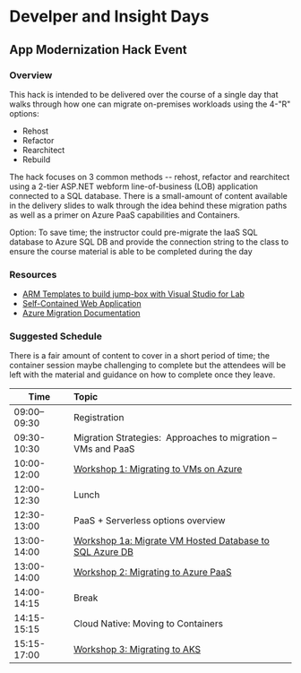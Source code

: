 # Develper and Insight Days
## App Modernization Hack Event

### Overview
This hack is intended to be delivered over the course of a single day that walks through how one can migrate on-premises workloads using the 4-"R" options:
* Rehost
* Refactor
* Rearchitect
* Rebuild

The hack focuses on 3 common methods -- rehost, refactor and rearchitect using a 2-tier ASP.NET webform line-of-business (LOB) application connected to a SQL database. There is a small-amount of content available in the delivery slides to walk through the idea behind these migration paths as well as a primer on Azure PaaS capabilities and Containers.

Option: To save time; the instructor could pre-migrate the IaaS SQL database to Azure SQL DB and provide the connection string to the class to ensure the course material is able to be completed during the day 

### Resources
* [ARM Templates to build jump-box with Visual Studio for Lab](https://github.com/007FFFLearning/ADS-Containers/tree/master/Sources)
* [Self-Contained Web Application](./Application)
* [Azure Migration Documentation](https://docs.microsoft.com/en-us/azure/migrate/contoso-migration-overview)

### Suggested Schedule
There is a fair amount of content to cover in a short period of time; the container session maybe challenging to complete but the attendees will be left with the material and guidance on how to complete once they leave.  

| Time          | Topic
| ------------- |:---------------------------------------------------------------
| 09:00–09:30   | Registration
| 09:30-10:30   | Migration Strategies:  Approaches to migration – VMs and PaaS
| 10:00-12:00   | [Workshop 1: Migrating to VMs on Azure](./Labs/Lab1.pdf)
| 12:00-12:30   | Lunch
| 12:30-13:00   | PaaS + Serverless options overview
| 13:00-14:00   | [Workshop 1a: Migrate VM Hosted Database to SQL Azure DB](./Labs/Lab1a-Optional.pdf)
| 13:00-14:00   | [Workshop 2: Migrating to Azure PaaS](./Labs/Lab2.pdf)
| 14:00-14:15   | Break
| 14:15-15:15   | Cloud Native: Moving to Containers
| 15:15-17:00   | [Workshop 3: Migrating to AKS](./Labs/Lab3.pdf)
